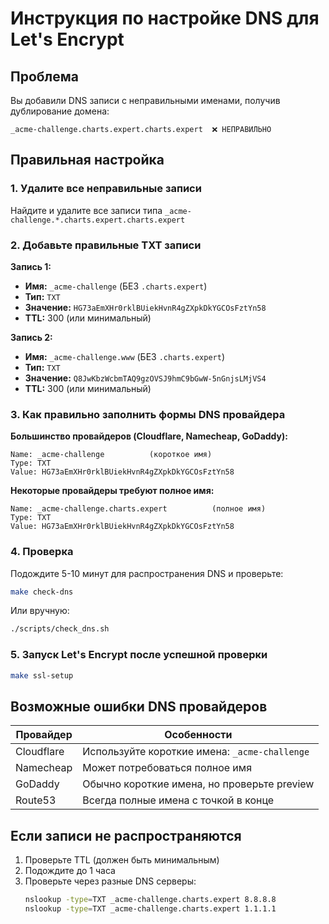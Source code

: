 # Инструкция по настройке DNS для Let's Encrypt

## Проблема
Вы добавили DNS записи с неправильными именами, получив дублирование домена:
```
_acme-challenge.charts.expert.charts.expert  ❌ НЕПРАВИЛЬНО
```

## Правильная настройка

### 1. Удалите все неправильные записи
Найдите и удалите все записи типа `_acme-challenge.*.charts.expert.charts.expert`

### 2. Добавьте правильные TXT записи

**Запись 1:**
- **Имя:** `_acme-challenge` (БЕЗ `.charts.expert`)
- **Тип:** `TXT`
- **Значение:** `HG73aEmXHr0rklBUiekHvnR4gZXpkDkYGCOsFztYn58`
- **TTL:** 300 (или минимальный)

**Запись 2:**
- **Имя:** `_acme-challenge.www` (БЕЗ `.charts.expert`)
- **Тип:** `TXT`
- **Значение:** `Q8JwKbzWcbmTAQ9gzOVSJ9hmC9bGwW-5nGnjsLMjVS4`
- **TTL:** 300 (или минимальный)

### 3. Как правильно заполнить формы DNS провайдера

**Большинство провайдеров (Cloudflare, Namecheap, GoDaddy):**
```
Name: _acme-challenge          (короткое имя)
Type: TXT
Value: HG73aEmXHr0rklBUiekHvnR4gZXpkDkYGCOsFztYn58
```

**Некоторые провайдеры требуют полное имя:**
```
Name: _acme-challenge.charts.expert          (полное имя)
Type: TXT
Value: HG73aEmXHr0rklBUiekHvnR4gZXpkDkYGCOsFztYn58
```

### 4. Проверка

Подождите 5-10 минут для распространения DNS и проверьте:
```bash
make check-dns
```

Или вручную:
```bash
./scripts/check_dns.sh
```

### 5. Запуск Let's Encrypt после успешной проверки

```bash
make ssl-setup
```

## Возможные ошибки DNS провайдеров

| Провайдер | Особенности |
|-----------|-------------|
| Cloudflare | Используйте короткие имена: `_acme-challenge` |
| Namecheap | Может потребоваться полное имя |
| GoDaddy | Обычно короткие имена, но проверьте preview |
| Route53 | Всегда полные имена с точкой в конце |

## Если записи не распространяются

1. Проверьте TTL (должен быть минимальным)
2. Подождите до 1 часа
3. Проверьте через разные DNS серверы:
   ```bash
   nslookup -type=TXT _acme-challenge.charts.expert 8.8.8.8
   nslookup -type=TXT _acme-challenge.charts.expert 1.1.1.1
   ``` 